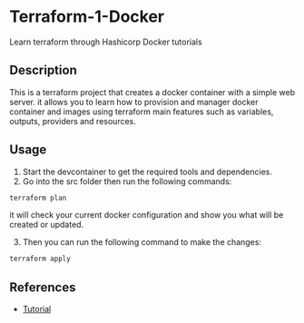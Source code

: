 # Terraform-1-Docker

Learn terraform through Hashicorp Docker tutorials

## Description

This is a terraform project that creates a docker container with a simple web server.
it allows you to learn how to provision and manager docker container and images using
terraform main features such as variables, outputs, providers and resources.

## Usage

1. Start the devcontainer to get the required tools and dependencies.
2. Go into the src folder then run the following commands:

```bash
terraform plan
```

it will check your current docker configuration and show you what will be created or updated.

3. Then you can run the following command to make the changes:

```bash
terraform apply
```

## References

- [Tutorial](https://developer.hashicorp.com/terraform/tutorials/docker-get-started)
